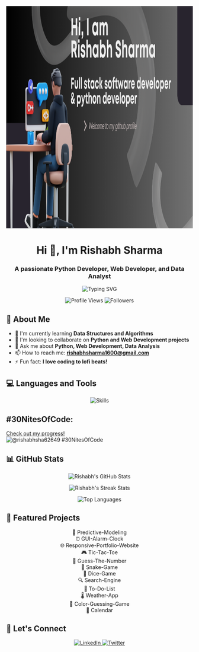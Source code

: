 <div align="center">
  <img src="https://raw.githubusercontent.com/Rishabh-9947/Rishabh-9947/main/Banner For Github Profile.png" alt="banner" width="1280" height="600"/>
</div>

<h1 align="center">Hi 👋, I'm Rishabh Sharma</h1>
<h3 align="center">A passionate Python Developer, Web Developer, and Data Analyst</h3>

<p align="center">
  <img src="https://readme-typing-svg.herokuapp.com?font=Fira+Code&size=22&duration=4000&pause=800&color=9D4EDD&center=true&vCenter=true&width=435&lines=Welcome+to+my+GitHub+Profile!" alt="Typing SVG" />
</p>

<p align="center">
  <img src="https://komarev.com/ghpvc/?username=Rishabh-9947&label=Profile%20views&color=9D4EDD&style=flat" alt="Profile Views" />
  <img src="https://img.shields.io/github/followers/Rishabh-9947?label=Followers&color=9D4EDD&style=flat" alt="Followers" />
</p>

## 🚀 About Me

- 🌱 I'm currently learning **Data Structures and Algorithms**
- 👯 I'm looking to collaborate on **Python and Web Development projects**
- 💬 Ask me about **Python, Web Development, Data Analysis**
- 📫 How to reach me: **rishabhsharma1600@gmail.com**
- ⚡ Fun fact: **I love coding to lofi beats!**

## 💻 Languages and Tools

<p align="center">
  <img src="https://skillicons.dev/icons?i=python,html,css,js,react,nodejs,mongodb,mysql,git,github,ubuntu,linux,jupyter" alt="Skills" />
</p>

## #30NitesOfCode:
  [Check out my progress!](https://www.codedex.io/@rishabhsha62649/30-nites-of-code)  
  ![@rishabhsha62649 #30NitesOfCode](https://www.codedex.io/api/petStatus?user=rishabhsha62649)
  
## 📊 GitHub Stats

<p align="center">
  <img src="https://github-readme-stats.vercel.app/api?username=Rishabh-9947&show_icons=true&theme=midnight-purple&hide_border=true" alt="Rishabh's GitHub Stats" />
</p>

<p align="center">
  <img src="https://github-readme-streak-stats.herokuapp.com/?user=Rishabh-9947&theme=midnight-purple&hide_border=true" alt="Rishabh's Streak Stats" />
</p>

<p align="center">
  <img src="https://github-readme-stats.vercel.app/api/top-langs/?username=Rishabh-9947&layout=compact&theme=midnight-purple&hide_border=true" alt="Top Languages" />
</p>

## 🌟 Featured Projects

<p align="center">
  🔮 Predictive-Modeling<br>
  ⏰ GUI-Alarm-Clock<br>
  🌐 Responsive-Portfolio-Website<br>
  🎮 Tic-Tac-Toe<br>
  🔢 Guess-The-Number<br>
  🐍 Snake-Game<br>
  🎲 Dice-Game<br>
  🔍 Search-Engine<br>
  📝 To-Do-List<br>
  🌡️ Weather-App<br>
  🎨 Color-Guessing-Game<br>
  📅 Calendar<br>
</p>

## 🤝 Let's Connect

<p align="center">
  <a href="https://linkedin.com/in/your_linkedin_username">
    <img src="https://skillicons.dev/icons?i=linkedin" alt="LinkedIn" />
  </a>
  <a href="https://twitter.com/mrkermit265">
    <img src="https://skillicons.dev/icons?i=twitter" alt="Twitter" />
  </a>
</p>
